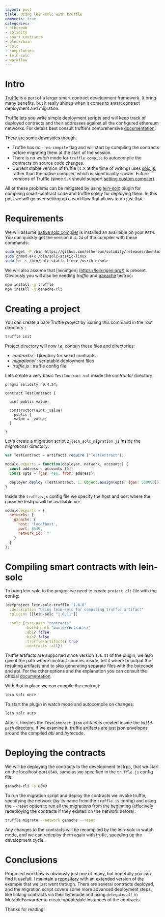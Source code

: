 ```yaml
---
layout: post
title: Using lein-solc with truffle
comments: true
categories:
- ethereum
- solidity
- smart contracts
- blockchain
- solc
- compilation
- lein-solc
- workflow
---
```


# <a name="intro">Intro</a>

[Truffle](https://truffleframework.com/truffle) is a part of a larger smart contract development framework.
It bring many benefits, but it really shines when it comes to smart contract deployment and migration.

Truffle lets you write simple deployment scripts and will keep track of deployed contracts and their addresses against all the configured ethereum networks.
For details best consult truffle's comprehensive [documentation](https://truffleframework.com/docs/truffle/getting-started/running-migrations).

There are some downsides though.

- Truffle has no `--no-compile` flag and will start by compiling the contracts before migrating them at the start of the session.
- There is no _watch_ mode for `truffle compile` to autocompile the contracts on source code changes.
- Current stable version of truffle (`4.X` at the time of writing) uses [solc.js](https://www.npmjs.com/package/solc), rather than the native compiler, which is significantly slower. Future versions of Truffle (since `5.X` should support [setting custom compiler](https://github.com/trufflesuite/truffle/issues/265)).

All of these problems can be mitigated by using [lein-solc](https://github.com/district0x/lein-solc) plugin for compiling smart-contract code and truffle solely for deploying them.
In this post we will go over setting up a workflow that allows to do just that.

# <a name="requirements">Requirements</a>

We will assume [native solc compiler](https://solidity.readthedocs.io/en/v0.4.24/installing-solidity.html#binary-packages) is installed an availiable on your `PATH`.
You can quickly get the version `0.4.24` of the compiler with these commands:

```bash
sudo wget -P /bin https://github.com/ethereum/solidity/releases/download/v0.4.24/solc-static-linux
sudo chmod a+x /bin/solc-static-linux
sudo ln -s /bin/solc-static-linux /usr/bin/solc
```
We will also assume that [leiningen] (https://leiningen.org/) is present.
Obviously you will also be needing *truffle* and [ganache](https://github.com/trufflesuite/ganache-cli) testrpc:

```bash
npm install -g truffle
npm install -g ganache-cli
```

# <a name="creating">Creating a project</a>

You can create a bare Truffle project by issuing this command in the root directory :

```bash
truffle init
```

Project directory will now _i.e_. contain these files and directories:

- *contracts/* : Directory for smart contracts
- *migrations/* : scriptable deployment files
- *truffle.js* : truffle config file

Lets create a very basic `TestContract.sol` inside the *contracts/* directory:

```solidity
pragma solidity ^0.4.24;

contract TestContract {

  uint public value;

  constructor(uint _value)
    public {
    value = _value;
  }

}
```

Let's create a migration script `2_lein_solc_migration.js` inside the *migrations/* directory:

```javascript
var TestContract = artifacts.require ('TestContract');

module.exports = function(deployer, network, accounts) {
  const address = accounts [0];
  const opts = {gas: 4e6, from: address};

  deployer.deploy (TestContract, 1, Object.assign(opts, {gas: 500000}));
}
```

Inside the `truffle.js` config file we specify the host and port where the ganache testrpc will be availiable on:

```javascript
module.exports = {
  networks: {
    ganache: {
      host: 'localhost',
      port: 8549,
      network_id: '*'
    }
  }
};
```

# <a name="lein-solc">Compiling smart contracts with lein-solc</a>

To bring lein-solc to the project we need to create `project.clj` file with the config:

```clojure
(defproject lein-solc-truffle "1.0.0"
  :description "Using lein-solc for compiling truffle artifact"
  :plugins [[lein-solc "1.0.11"]]

  :solc {:src-path "contracts"
         :build-path "build/contracts/" 
         :abi? false
         :bin? false 
         :truffle-artifacts? true
         :contracts :all})
```

Truffle artifacts are supported since version `1.0.11` of the plugin, we also give it the path where contract sources reside, tell it where to output the resulting artifacts and to skip generating separate files with the bytecode and abi. 
For the other options and the explanation you can consult the official [documentation](https://github.com/district0x/lein-solc#usage).

With that in place we can compile the contract:

```bash
lein solc once
```

To start the plugin in watch mode and autocompile on changes:

```bash
lein solc auto 
```

After it finishes the `TestContract.json` artifact is created inside the *`build-path`* directory.
If we examine it, truffle artifacts are just json envelopes around the compiled *abi* and *bytecode*.

# <a name="deploying">Deploying the contracts</a>

We will be deploying the contracts to the development testrpc, that we start on the localhost port `8549`, same as we specified in the `truffle.js` config file:

```bash
ganache-cli -p 8549
```

To run the migration script and deploy the contracts we invoke truffle, specifying the network (by its name from the `truffle.js` config) and using the `--reset` option to run all the migrations from the beginning (effecively redeploying the contracts if they existed on the network before):

```bash
truffle migrate --network ganache --reset
```

Any changes to the contracts will be recompiled by the lein-solc in watch mode, and we can redeploy them again with trufle, speeding up the development cycle.  

# <a name="conclusions">Conclusions</a>

Proposed workflow is obviously just one of many, but hopefully you can find it usefull.
I maintain a [repository](https://github.com/fbielejec/lein-solc-truffle/blob/master/project.clj) with an extended version of the example that we just went through.
There are several contracts deployed, and the migration script covers some more advanced deployment steps, like linking contracts via their bytecode and using `delegatecall` in MutableForwarder to create updateable instances of the contracts.

Thanks for reading!
